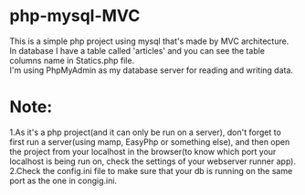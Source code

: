 # php-mysql-MVC

This is a simple php project using mysql that's made by MVC architecture.</br>
In database I have a table called 'articles' and you can see the table columns name in Statics.php file.</br>
I'm using PhpMyAdmin as my database server for reading and writing data.</br>

# Note: 
1.As it's a php project(and it can only be run on a server), don't forget to first run a server(using mamp, EasyPhp or something else), and then open the project from your localhost in the browser(to know which port your localhost is being run on, check the settings of your webserver runner app).</br>
2.Check the config.ini file to make sure that your db is running on the same port as the one in congig.ini.


